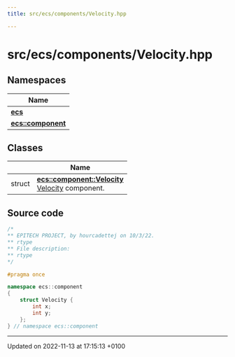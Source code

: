 ```yaml
---
title: src/ecs/components/Velocity.hpp

---
```


# src/ecs/components/Velocity.hpp



## Namespaces

| Name           |
| -------------- |
| **[ecs](Namespaces/namespaceecs.md)**  |
| **[ecs::component](Namespaces/namespaceecs_1_1component.md)**  |

## Classes

|                | Name           |
| -------------- | -------------- |
| struct | **[ecs::component::Velocity](Classes/structecs_1_1component_1_1_velocity.md)** <br>[Velocity]() component.  |




## Source code

```cpp
/*
** EPITECH PROJECT, by hourcadettej on 10/3/22.
** rtype
** File description:
** rtype
*/

#pragma once

namespace ecs::component
{
    struct Velocity {
        int x;
        int y;
    };
} // namespace ecs::component
```


-------------------------------

Updated on 2022-11-13 at 17:15:13 +0100
